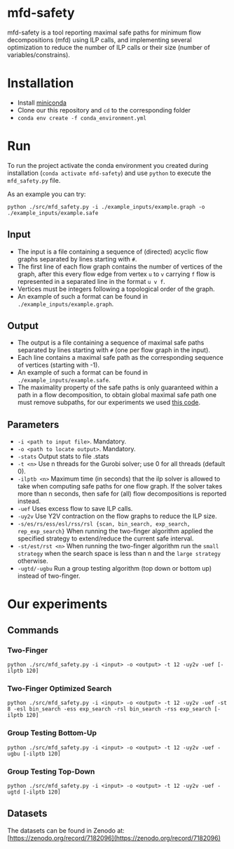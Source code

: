 # mfd-safety

mfd-safety is a tool reporting maximal safe paths for minimum flow decompositions (mfd) using ILP calls,
and implementing several optimization to reduce the number of ILP calls or their size (number of variables/constrains).

# Installation

- Install [miniconda](https://conda.io/projects/conda/en/latest/user-guide/install/index.html)
- Clone our this repository and `cd` to the corresponding folder
- `conda env create -f conda_environment.yml`

# Run

To run the project activate the conda environment you created during installation (`conda activate mfd-safety`) and use
`python` to execute the `mfd_safety.py` file.

As an example you can try:

`python ./src/mfd_safety.py -i ./example_inputs/example.graph -o ./example_inputs/example.safe`

## Input

- The input is a file containing a sequence of (directed) acyclic flow graphs separated by lines starting with `#`.
- The first line of each flow graph contains the number of vertices of the graph, after this every flow edge from vertex
`u` to  `v` carrying `f` flow is represented in a separated line in the format `u v f`.
- Vertices must be integers following a topological order of the graph.
- An example of such a format can be found in `./example_inputs/example.graph`.

## Output

- The output is a file containing a sequence of maximal safe paths separated by lines starting with `#` (one per flow
graph in the input).
- Each line contains a maximal safe path as the corresponding sequence of vertices (starting with -1).
- An example of such a format can be found in `./example_inputs/example.safe`.
- The maximality property of the safe paths is only guaranteed within a path in a flow decomposition, to obtain global
maximal safe path one must remove subpaths, for our experiments we used [this code](https://github.com/algbio/flow-decomposition-safety/blob/main/src/cpp-scripts/acTrie.cpp).

## Parameters

- `-i <path to input file>`. Mandatory.
- `-o <path to locate output>`. Mandatory.
- `-stats` Output stats to file <output>.stats
- `-t <n>` Use n threads for the Gurobi solver; use 0 for all threads (default 0).
- `-ilptb <n>` Maximum time (in seconds) that the ilp solver is allowed to take when computing safe paths for one flow graph.
If the solver takes more than n seconds, then safe for (all) flow decompositions is reported instead.
- `-uef` Uses excess flow to save ILP calls.
- `-uy2v` Use Y2V contraction on the flow graphs to reduce the ILP size.
- `-s/es/rs/ess/esl/rss/rsl {scan, bin_search, exp_search, rep_exp_search}` When running the two-finger algorithm applied
the specified strategy to extend/reduce the current safe interval.
- `-st/est/rst <n>` When running the two-finger algorithm run the `small strategy` when the search space is less than n
and the `large strategy` otherwise.
- `-ugtd/-ugbu` Run a group testing algorithm (top down or bottom up) instead of two-finger.


# Our experiments

## Commands

### Two-Finger

`python ./src/mfd_safety.py -i <input> -o <output> -t 12 -uy2v -uef [-ilptb 120]`

### Two-Finger Optimized Search

`python ./src/mfd_safety.py -i <input> -o <output> -t 12 -uy2v -uef -st 8 -esl bin_search -ess exp_search -rsl bin_search -rss exp_search [-ilptb 120]`

### Group Testing Bottom-Up

`python ./src/mfd_safety.py -i <input> -o <output> -t 12 -uy2v -uef -ugbu [-ilptb 120]`

### Group Testing Top-Down

`python ./src/mfd_safety.py -i <input> -o <output> -t 12 -uy2v -uef -ugtd [-ilptb 120]`

## Datasets

The datasets can be found in Zenodo at: [https://zenodo.org/record/7182096](https://zenodo.org/record/7182096)
